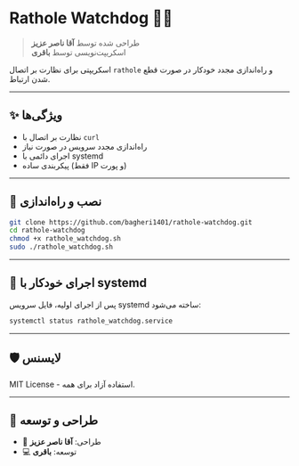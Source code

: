# Rathole Watchdog 🕵️‍♂️

> طراحی شده توسط **آقا ناصر عزیز**  
> اسکریپت‌نویسی توسط **باقری**

اسکریپتی برای نظارت بر اتصال `rathole` و راه‌اندازی مجدد خودکار در صورت قطع شدن ارتباط.

---

## ✨ ویژگی‌ها

- نظارت بر اتصال با `curl`
- راه‌اندازی مجدد سرویس در صورت نیاز
- اجرای دائمی با systemd
- پیکربندی ساده (فقط IP و پورت)

---

## 🚀 نصب و راه‌اندازی

```bash
git clone https://github.com/bagheri1401/rathole-watchdog.git
cd rathole-watchdog
chmod +x rathole_watchdog.sh
sudo ./rathole_watchdog.sh
```

---

## 🔁 اجرای خودکار با systemd

پس از اجرای اولیه، فایل سرویس systemd ساخته می‌شود:

```bash
systemctl status rathole_watchdog.service
```

---

## 🛡 لایسنس

MIT License - استفاده آزاد برای همه.

---

## 🙏 طراحی و توسعه

- 🎨 طراحی: **آقا ناصر عزیز**
- 💻 توسعه: **باقری**
